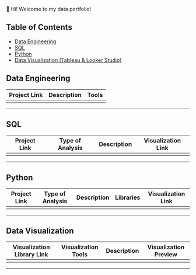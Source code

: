 👋 Hi! Welcome to my data portfolio!

## Table of Contents

- [Data Engineering](#data-engineering)
- [SQL](#sql)
- [Python](#python)
- [Data Visualization (Tableau & Looker Studio)](#data-visualization)

## Data Engineering

| Project Link | Description | Tools |
|---|---|---|
|   |   |   |

***

## SQL

| Project Link | Type of Analysis | Description | Visualization Link |
|---|---|---|---|
|   |   |   |   |

***

## Python

| Project Link | Type of Analysis | Description | Libraries | Visualization Link |
|---|---|---|---|---|
|   |   |   |   |   |

***

## Data Visualization

| Visualization Library Link | Visualization Tools | Description | Visualization Preview
|---|---|---|---|
|   |   |   |   |

***

